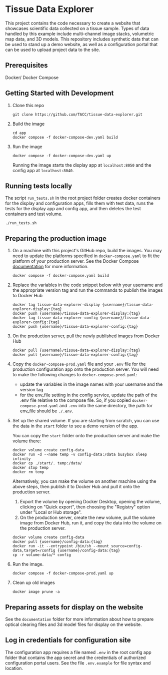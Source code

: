 # Tissue Data Explorer

This project contains the code necessary to create a website that showcases scientific data collected on a tissue sample. Types of data handled by this example include multi-channel image stacks, volumetric map data, and 3D models. This repository includes synthetic data that can be used to stand up a demo website, as well as a configuration portal that can be used to upload project data to the site.

## Prerequisites
Docker/ Docker Compose

## Getting Started with Development
1. Clone this repo

   ```
   git clone https://github.com/TACC/tissue-data-explorer.git
   ```

2. Build the image

   ```
   cd app
   docker compose -f docker-compose-dev.yaml build
   ```

3. Run the image

   ```
   docker compose -f docker-compose-dev.yaml up
   ```

   Running the image starts the display app at `localhost:8050` and the config app at `localhost:8040`.


## Running tests locally
The script `run_tests.sh` in the root project folder creates docker containers for the display and configuration apps, fills them with test data, runs the tests for the display app and config app, and then deletes the test containers and test volume.

```
./run_tests.sh
```

## Preparing the production image

1. On a machine with this project's GitHub repo, build the images. You may need to update the platforms specified in `docker-compose.yaml` to fit the platform of your production server. See the Docker Compose [documentation](https://docs.docker.com/reference/compose-file/build/#platforms) for more information.

   ```
   docker compose -f docker-compose.yaml build
   ```

2. Replace the variables in the code snippet below with your username and the appropriate version tag and run the commands to publish the images to Docker Hub

   ```
   docker tag tissue-data-explorer-display {username}/tissue-data-explorer-display:{tag}
   docker push {username}/tissue-data-explorer-display:{tag}
   docker tag tissue-data-explorer-config {username}/tissue-data-explorer-config:{tag}
   docker push {username}/tissue-data-explorer-config:{tag}
   ```

3. On the production server, pull the newly published images from Docker Hub

   ```
   docker pull {username}/tissue-data-explorer-display:{tag}
   docker pull {username}/tissue-data-explorer-config:{tag}
   ```

4. Copy the `docker-compose-prod.yaml` file and your `.env` file for the production configuration app onto the production server. You will need to make the following changes to `docker-compose-prod.yaml`:
   - update the variables in the image names with your username and the version tag
   - for the env_file setting in the config service, update the path of the .env file relative to the compose file. So, if you copied `docker-compose-prod.yaml` and `.env` into the same directory, the path for env_file should be `./.env`.

5. Set up the shared volume. If you are starting from scratch, you can use the data in the `start` folder to see a demo version of the app.

   You can copy the `start` folder onto the production server and make the volume there:

   ```
   docker volume create config-data
   docker run -d --name temp -v config-data:/data busybox sleep infinity
   docker cp ./start/. temp:/data/
   docker stop temp
   docker rm temp
   ```

   Alternatively, you can make the volume on another machine using the above steps, then publish it to Docker Hub and pull it onto the production server.
      1. Export the volume by opening Docker Desktop, opening the volume, clicking on "Quick export", then choosing the "Registry" option under "Local or Hub storage".
      2. On the production server, create the new volume, pull the volume image from Docker Hub, run it, and copy the data into the volume on the production server.
      ```
      docker volume create config-data
      docker pull {username}/config-data:{tag}
      docker run -it --entrypoint /bin/sh --mount source=config-data,target=/config {username}/config-data:{tag}
      cp -r volume-data/* config
      ```

6. Run the image.

   ```
   docker compose -f docker-compose-prod.yaml up
   ```

7. Clean up old images

   ```
   docker image prune -a
   ```

## Preparing assets for display on the website
See the `documentation` folder for more information about how to prepare optical clearing files and 3d model files for display on the website. 

## Log in credentials for configuration site
The configuration app requires a file named `.env` in the root config app folder that contains the app secret and the credentials of authorized configuration portal users. See the file `.env.example` for file syntax and location.

